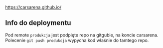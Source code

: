 https://carsarena.github.io/

## Info do deploymentu
Pod remote `produkcja` jest podpięte repo na gitgubie, na koncie carsarena. Polecenie `git push produkcja` wypycha kod właśnie do tamtego repo.